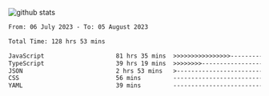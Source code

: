 
![github stats](https://github-readme-stats.vercel.app/api?username=realmahd1&show_icons=true&theme=codeSTACKr&hide_rank=true&count_private=true)

<!--START_SECTION:waka-->

```txt
From: 06 July 2023 - To: 05 August 2023

Total Time: 128 hrs 53 mins

JavaScript                    81 hrs 35 mins  >>>>>>>>>>>>>>>>---------   63.30 %
TypeScript                    39 hrs 19 mins  >>>>>>>>-----------------   30.51 %
JSON                          2 hrs 53 mins   >------------------------   02.24 %
CSS                           56 mins         -------------------------   00.73 %
YAML                          39 mins         -------------------------   00.52 %
```

<!--END_SECTION:waka-->
